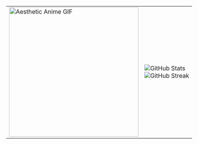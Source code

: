 
<!--
# Greetings 🍀

```JavaScript
let Luan = [
  {
    "name" = "Luan Nguyen",
    "age" = "20",
    "hobbies" = "Coding, Muay Thai/ Boxing, Fishing, Camping, Gym",
  }
]


```
### :briefcase: Credentials
- Experience:
  - Incoming Software Engineer Intern at [Ethical Spectacle Research](https://ethicalspectacle.com/) 
  - Technology Consultant at ASU Enterprise Technology
  - Ex-SWE Intern at [Pinear](https://www.linkedin.com/company/pinearllc/)
  - Ex-Software Engineer Lead at [EPICS](https://www.linkedin.com/company/epics-at-asu/)
  - Ex-Web Developer at [The Global Tech Experience](https://www.linkedin.com/company/the-global-tech-experience/)
- Leadership:
  - Technology Officer at [SoDA](https://thesoda.io/)
  - Ex-VP at [VinaSU](https://www.instagram.com/asu_vinasu/)
-----

<div align="center"> <img src ="https://media2.giphy.com/media/v1.Y2lkPTc5MGI3NjExcG9ucjZrZ3BhMHdtbnp1eXJwMnp3dzUzZWtqMHE5YjVhaWhleWJ5OSZlcD12MV9pbnRlcm5hbF9naWZfYnlfaWQmY3Q9Zw/BzYPuOs45IDoA/giphy.webp" alt="Coder GIF" width="600"></img> </div>



`npm install positivity 🍀`

```
up to date, audited 69 packages in 69 ms

no packages are looking for funding
  run `npm fund` for details

found 0 vulnerabilities, only love <3
```



## 🧰 Languages and Tools

<div align = "center" >
<img align="left" alt="Java" width="30px" style="padding:5px;" src="https://cdn.jsdelivr.net/gh/devicons/devicon/icons/java/java-original.svg"/>
<img align="left" alt="React" width="30px" style="padding:5px;" src="https://cdn.jsdelivr.net/gh/devicons/devicon/icons/react/react-original.svg" />
<img align="left" alt="MongoDB" width="30px" style="padding:5px;" src="https://cdn.jsdelivr.net/gh/devicons/devicon@latest/icons/mongodb/mongodb-original-wordmark.svg" />
<img align="left" alt="Git" width="30px" style="padding:5px;" src="https://cdn.jsdelivr.net/gh/devicons/devicon/icons/git/git-original.svg" />
<img align="left" alt="HTML" width="30px" style="padding:5px;" src="https://cdn.jsdelivr.net/gh/devicons/devicon/icons/html5/html5-plain.svg" />
<img align="left" alt="CSS" width="30px" style="padding:5px;" src="https://cdn.jsdelivr.net/gh/devicons/devicon/icons/css3/css3-plain.svg" />
<img align="left" alt="JavaScript" width="30px" style="padding:5px;" src="https://cdn.jsdelivr.net/gh/devicons/devicon/icons/javascript/javascript-plain.svg" />
<img align="left" alt="NodeJS" width="30px" style="padding:5px;" src="https://cdn.jsdelivr.net/gh/devicons/devicon/icons/nodejs/nodejs-original.svg" />
<img align="left" alt="Python" width="30px" style="padding:5px;" src="https://cdn.jsdelivr.net/gh/devicons/devicon/icons/python/python-plain.svg" />
<img align="left" alt="C++" width="30px" style="padding:5px;" src="https://cdn.jsdelivr.net/gh/devicons/devicon/icons/cplusplus/cplusplus-line.svg" />
<img align="left" alt="C" width="30px" style="padding:5px;" src="https://cdn.jsdelivr.net/gh/devicons/devicon/icons/c/c-original.svg" />
<img align="left" alt="Bash" width="30px" style="padding:5px;" src="https://cdn.jsdelivr.net/gh/devicons/devicon/icons/bash/bash-original.svg" />
<img align="left" alt="ExpressJS" width="30px" style="padding:5px;" src="https://cdn.jsdelivr.net/gh/devicons/devicon@latest/icons/express/express-original-wordmark.svg" />
<img align="left" alt="Bootstrap" width="30px" style="padding:5px;" src="https://cdn.jsdelivr.net/gh/devicons/devicon/icons/bootstrap/bootstrap-original.svg" />
<img align="left" alt="Tailwind" width="30px" style="padding:5px;" src="https://cdn.jsdelivr.net/gh/devicons/devicon@latest/icons/tailwindcss/tailwindcss-original.svg" />
<img align="left" alt="jQuery" width="30px" style="padding:5px;" src="https://cdn.jsdelivr.net/gh/devicons/devicon/icons/jquery/jquery-original.svg" />


</div>

<br><br/>
<br><br/>


## 📊 Stats
-->


<table>
  <tr>
    <td>
      <img src="https://media.giphy.com/media/2SYqgPxMm2kbVe3y02/giphy.gif" alt="Aesthetic Anime GIF" width="350"/>
    </td>
    <td>
      <img src="https://github-readme-stats.vercel.app/api?username=LuaanNguyen&show_icons=true&theme=flag-india" alt="GitHub Stats" />
      <br />
      <img src="https://streak-stats.demolab.com?user=LuaanNguyen&theme=flag-india" alt="GitHub Streak" />
    </td>
  </tr>
</table>


